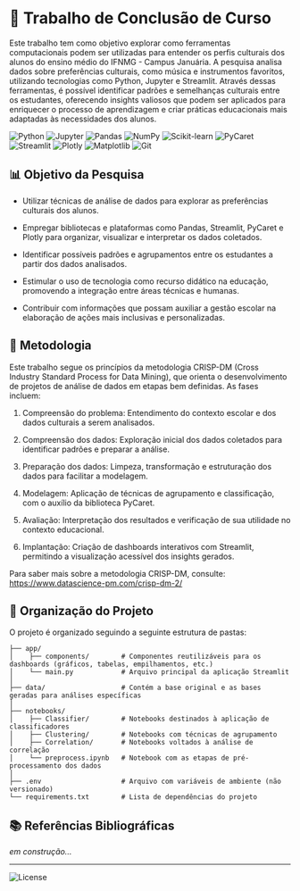 # 🚀 Trabalho de Conclusão de Curso
Este trabalho tem como objetivo explorar como ferramentas computacionais podem ser utilizadas para entender os perfis culturais dos alunos do ensino médio do IFNMG - Campus Januária. A pesquisa analisa dados sobre preferências culturais, como música e instrumentos favoritos, utilizando tecnologias como Python, Jupyter e Streamlit. Através dessas ferramentas, é possível identificar padrões e semelhanças culturais entre os estudantes, oferecendo insights valiosos que podem ser aplicados para enriquecer o processo de aprendizagem e criar práticas educacionais mais adaptadas às necessidades dos alunos.

![Python](https://img.shields.io/badge/Python-3776AB?style=for-the-badge&logo=python&logoColor=white)
![Jupyter](https://img.shields.io/badge/Jupyter-F37626?style=for-the-badge&logo=jupyter&logoColor=white)
![Pandas](https://img.shields.io/badge/Pandas-150458?style=for-the-badge&logo=pandas&logoColor=white)
![NumPy](https://img.shields.io/badge/NumPy-013243?style=for-the-badge&logo=numpy&logoColor=white)
![Scikit-learn](https://img.shields.io/badge/Scikit--Learn-F7931E?style=for-the-badge&logo=scikit-learn&logoColor=white)
![PyCaret](https://img.shields.io/badge/PyCaret-101010?style=for-the-badge&logoColor=white&labelColor=orange)
![Streamlit](https://img.shields.io/badge/Streamlit-FF4B4B?style=for-the-badge&logo=streamlit&logoColor=white)
![Plotly](https://img.shields.io/badge/Plotly-3F4F75?style=for-the-badge&logo=plotly&logoColor=white)
![Matplotlib](https://img.shields.io/badge/Matplotlib-11557C?style=for-the-badge&logo=matplotlib&logoColor=white)
![Git](https://img.shields.io/badge/Git-F05032?style=for-the-badge&logo=git&logoColor=white)

## 📊 Objetivo da Pesquisa
- Utilizar técnicas de análise de dados para explorar as preferências culturais dos alunos.

- Empregar bibliotecas e plataformas como Pandas, Streamlit, PyCaret e Plotly para organizar, visualizar e interpretar os dados coletados.

- Identificar possíveis padrões e agrupamentos entre os estudantes a partir dos dados analisados.

- Estimular o uso de tecnologia como recurso didático na educação, promovendo a integração entre áreas técnicas e humanas.

- Contribuir com informações que possam auxiliar a gestão escolar na elaboração de ações mais inclusivas e personalizadas.

## 🧠 Metodologia
Este trabalho segue os princípios da metodologia CRISP-DM (Cross Industry Standard Process for Data Mining),
que orienta o desenvolvimento de projetos de análise de dados em etapas bem definidas. As fases incluem:

1. Compreensão do problema: Entendimento do contexto escolar e dos dados culturais a serem analisados.

2. Compreensão dos dados: Exploração inicial dos dados coletados para identificar padrões e preparar a análise.

3. Preparação dos dados: Limpeza, transformação e estruturação dos dados para facilitar a modelagem.

4. Modelagem: Aplicação de técnicas de agrupamento e classificação, com o auxílio da biblioteca PyCaret.

5. Avaliação: Interpretação dos resultados e verificação de sua utilidade no contexto educacional.

6. Implantação: Criação de dashboards interativos com Streamlit, permitindo a visualização acessível dos insights gerados.

Para saber mais sobre a metodologia CRISP-DM, consulte:\
https://www.datascience-pm.com/crisp-dm-2/

## 📁 Organização do Projeto
O projeto é organizado seguindo a seguinte estrutura de pastas:

``` text
├── app/
│    ├── components/        # Componentes reutilizáveis para os dashboards (gráficos, tabelas, empilhamentos, etc.)
│    └── main.py            # Arquivo principal da aplicação Streamlit
│
├── data/                   # Contém a base original e as bases geradas para análises específicas
│
├── notebooks/
│    ├── Classifier/        # Notebooks destinados à aplicação de classificadores
│    ├── Clustering/        # Notebooks com técnicas de agrupamento
│    ├── Correlation/       # Notebooks voltados à análise de correlação
│    └── preprocess.ipynb   # Notebook com as etapas de pré-processamento dos dados
│
├── .env                    # Arquivo com variáveis de ambiente (não versionado)
└── requirements.txt        # Lista de dependências do projeto
```

## 📚 Referências Bibliográficas
_em construção..._

---

![License](https://img.shields.io/badge/license-MIT-blue.svg?style=for-the-badge)


